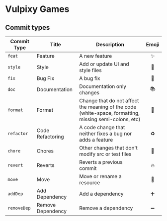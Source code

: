 # Vulpixy Games

## Commit types
| Commit Type | Title                    | Description                                                                                                 | Emoji  |
| ----------- | ------------------------ | ----------------------------------------------------------------------------------------------------------- |:------:|
| `feat`      | Feature                  | A new feature                                                                                               | ✨     |
| `style`     | Style                    | Add or update UI and style files                                                                            | 💄     |
| `fix`       | Bug Fix                  | A bug fix                                                                                                   | 🐛     |
| `doc`       | Documentation            | Documentation only changes                                                                                  | 📚     |
| `format`    | Format                   | Change that do not affect the meaning of the code (white-space, formatting, missing semi-colons, etc)       | 🎨     |
| `refactor`  | Code Refactoring         | A code change that neither fixes a bug nor adds a feature                                                   | ♻️     |
| `chore`     | Chores                   | Other changes that don't modify src or test files                                                           | 💎     |
| `revert`    | Reverts                  | Reverts a previous commit                                                                                   | 🔥      |
| `move`      | Move                     | Move or rename a resource                                                                                   | 🚚     |
| `addDep`    | Add Dependency           | Add a dependency                                                                                            | ➕     |
| `removeDep` | Remove Dependency        | Remove a dependency                                                                                         | ➖   |